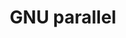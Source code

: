 ---
layout: page
title: GNU parallel
parent: Ensemble jobs
grand_parent: Advanced Topics
nav_order: 2
---